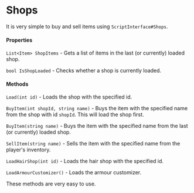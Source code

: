 Shops
======
It is very simple to buy and sell items using `ScriptInterface#Shops`.

#### Properties
`List<Item> ShopItems` - Gets a list of items in the last (or currently) loaded shop.

`bool IsShopLoaded` - Checks whether a shop is currently loaded.

#### Methods
`Load(int id)` - Loads the shop with the specified id.

`BuyItem(int shopId, string name)` - Buys the item with the specified name from the shop with id `shopId`. This will load the shop first.

`BuyItem(string name)` - Buys the item with the specified name from the last (or currently) loaded shop.

`SellItem(string name)` - Sells the item with the specified name from the player's inventory.

`LoadHairShop(int id)` - Loads the hair shop with the specified id.

`LoadArmourCustomizer()` - Loads the armour customizer.

These methods are very easy to use.